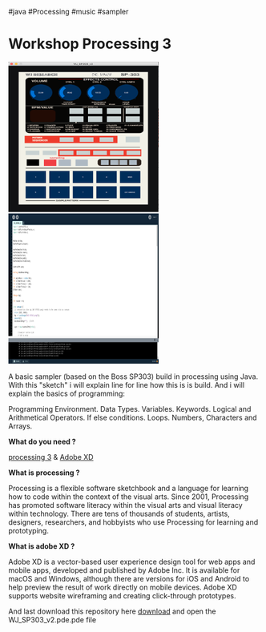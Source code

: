 #java #Processing #music #sampler 
    
<h1>Workshop Processing 3</h1>

<img src="https://github.com/vincentpaolo/java/blob/main/Screenshot%202021-02-24%20at%2012.01.30.png" width="300" height="300"> <img src="https://github.com/vincentpaolo/java/blob/main/Screenshot%202021-02-24%20at%2012.06.02.png" width="300" height="300">


A basic sampler (based on the Boss SP303) build in processing using Java.
With this "sketch" i will explain line for line how this is is build.
And i will explain the basics of programming:

Programming Environment.
Data Types.
Variables.
Keywords.
Logical and Arithmetical Operators.
If else conditions.
Loops.
Numbers, Characters and Arrays.

<b>What do you need ?</b> 

[processing 3](https://processing.org/download/) & 
[Adobe XD](https://creativecloud.adobe.com/apps/download/xd?promoid=VKW3KF8J&mv=other)

<b>What is processing ?</b>

Processing is a flexible software sketchbook and a language for learning how to code within the context of the visual arts. Since 2001, Processing has promoted software literacy within the visual arts and visual literacy within technology. There are tens of thousands of students, artists, designers, researchers, and hobbyists who use Processing for learning and prototyping. 

<b>What is adobe XD ?</b>

Adobe XD is a vector-based user experience design tool for web apps and mobile apps, developed and published by Adobe Inc. It is available for macOS and Windows, although there are versions for iOS and Android to help preview the result of work directly on mobile devices. Adobe XD supports website wireframing and creating click-through prototypes.

And last download this repository here [download](https://github.com/vincentpaolo/java/archive/main.zip) and open the WJ_SP303_v2.pde.pde file
